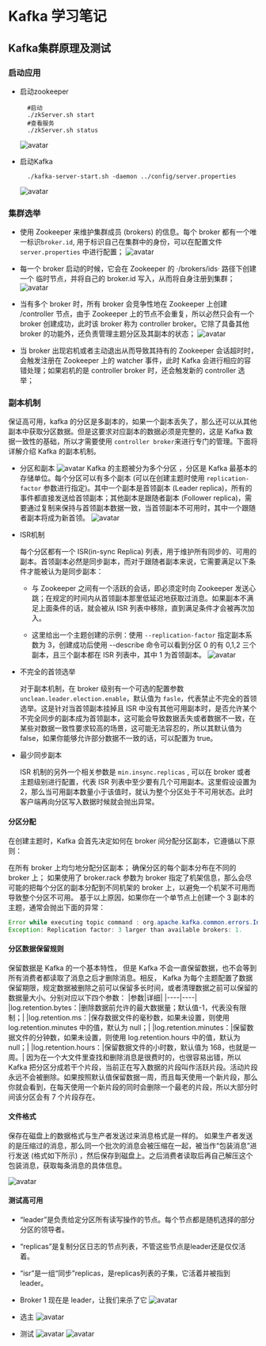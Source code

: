 # Kafka 学习笔记

## Kafka集群原理及测试

### 启动应用

* 启动zookeeper

  ```shell
    #启动
    ./zkServer.sh start
    #查看服务
    ./zkServer.sh status
  ```

  ![avatar](20201110145125.png)

* 启动Kafka
  
  ```shell
    ./kafka-server-start.sh -daemon ../config/server.properties
  ```

  ![avatar](20201110145746.png)

### 集群选举

* 使用 Zookeeper 来维护集群成员 (brokers) 的信息。每个 broker 都有一个唯一标识`broker.id`, 用于标识自己在集群中的身份，可以在配置文件 `server.properties` 中进行配置；
  ![avatar](20201110151856.png)
* 每一个 broker 启动的时候，它会在 Zookeeper 的 ·/brokers/ids· 路径下创建一个 临时节点，并将自己的 broker.id 写入，从而将自身注册到集群；
  ![avatar](20201110152218.png)

* 当有多个 broker 时，所有 broker 会竞争性地在 Zookeeper 上创建 /controller 节点，由于 Zookeeper 上的节点不会重复，所以必然只会有一个 broker 创建成功，此时该 broker 称为 controller broker。它除了具备其他 broker 的功能外，还负责管理主题分区及其副本的状态；
   ![avatar](20201110152443.png)

* 当 broker 出现宕机或者主动退出从而导致其持有的 Zookeeper 会话超时时，会触发注册在 Zookeeper 上的 watcher 事件，此时 Kafka 会进行相应的容错处理；如果宕机的是 controller broker 时，还会触发新的 controller 选举；
  
### 副本机制

保证高可用，kafka 的分区是多副本的，如果一个副本丢失了，那么还可以从其他副本中获取分区数据。但是这要求对应副本的数据必须是完整的，这是 Kafka 数据一致性的基础，所以才需要使用 `controller broker`来进行专门的管理。下面将详解介绍 Kafka 的副本机制。

* 分区和副本
  ![avatar](kafka-cluster.png)
  Kafka 的主题被分为多个分区 ，分区是 Kafka 最基本的存储单位。每个分区可以有多个副本 (可以在创建主题时使用 `replication-factor` 参数进行指定)。其中一个副本是首领副本 (Leader replica)，所有的事件都直接发送给首领副本；其他副本是跟随者副本 (Follower replica)，需要通过复制来保持与首领副本数据一致，当首领副本不可用时，其中一个跟随者副本将成为新首领。
  ![avatar](20201110153807.png)
  
* ISR机制
  
  每个分区都有一个 ISR(in-sync Replica) 列表，用于维护所有同步的、可用的副本。首领副本必然是同步副本，而对于跟随者副本来说，它需要满足以下条件才能被认为是同步副本：

  * 与 Zookeeper 之间有一个活跃的会话，即必须定时向 Zookeeper 发送心跳；在规定的时间内从首领副本那里低延迟地获取过消息。如果副本不满足上面条件的话，就会被从 ISR 列表中移除，直到满足条件才会被再次加入。

  * 这里给出一个主题创建的示例：使用 `--replication-factor` 指定副本系数为 3，创建成功后使用 --describe 命令可以看到分区 0 的有 0,1,2 三个副本，且三个副本都在 ISR 列表中，其中 1 为首领副本。
  ![avatar](20201110154014.png)

* 不完全的首领选举
  
  对于副本机制，在 broker 级别有一个可选的配置参数 `unclean.leader.election.enable`，默认值为 `fasle`，代表禁止不完全的首领选举。这是针对当首领副本挂掉且 ISR 中没有其他可用副本时，是否允许某个不完全同步的副本成为首领副本，这可能会导致数据丢失或者数据不一致，在某些对数据一致性要求较高的场景，这可能无法容忍的，所以其默认值为 false，如果你能够允许部分数据不一致的话，可以配置为 true。

* 最少同步副本

  ISR 机制的另外一个相关参数是 `min.insync.replicas` , 可以在 broker 或者主题级别进行配置，代表 ISR 列表中至少要有几个可用副本。这里假设设置为 2，那么当可用副本数量小于该值时，就认为整个分区处于不可用状态。此时客户端再向分区写入数据时候就会抛出异常。

#### 分区分配

在创建主题时，Kafka 会首先决定如何在 broker 间分配分区副本，它遵循以下原则：

在所有 broker 上均匀地分配分区副本；
确保分区的每个副本分布在不同的 broker 上；
如果使用了 broker.rack 参数为 broker 指定了机架信息，那么会尽可能的把每个分区的副本分配到不同机架的 broker 上，以避免一个机架不可用而导致整个分区不可用。
基于以上原因，如果你在一个单节点上创建一个 3 副本的主题，通常会抛出下面的异常：

```java
Error while executing topic command : org.apache.kafka.common.errors.InvalidReplicationFactor
Exception: Replication factor: 3 larger than available brokers: 1.
```

#### 分区数据保留规则

保留数据是 Kafka 的一个基本特性， 但是 Kafka 不会一直保留数据，也不会等到所有消费者都读取了消息之后才删除消息。相反， Kafka 为每个主题配置了数据保留期限，规定数据被删除之前可以保留多长时间，或者清理数据之前可以保留的数据量大小。分别对应以下四个参数：
|参数|详细|
|----|----|
|log.retention.bytes：|删除数据前允许的最大数据量；默认值-1，代表没有限制；|
|log.retention.ms：|保存数据文件的毫秒数，如果未设置，则使用 log.retention.minutes 中的值，默认为 null；|
|log.retention.minutes：|保留数据文件的分钟数，如果未设置，则使用 log.retention.hours 中的值，默认为 null；|
|log.retention.hours：|保留数据文件的小时数，默认值为 168，也就是一周。|
因为在一个大文件里查找和删除消息是很费时的，也很容易出错，所以 Kafka 把分区分成若干个片段，当前正在写入数据的片段叫作活跃片段。活动片段永远不会被删除。如果按照默认值保留数据一周，而且每天使用一个新片段，那么你就会看到，在每天使用一个新片段的同时会删除一个最老的片段，所以大部分时间该分区会有 7 个片段存在。

#### 文件格式

保存在磁盘上的数据格式与生产者发送过来消息格式是一样的。 如果生产者发送的是压缩过的消息，那么同一个批次的消息会被压缩在一起，被当作“包装消息”进行发送 (格式如下所示) ，然后保存到磁盘上。之后消费者读取后再自己解压这个包装消息，获取每条消息的具体信息。

![avatar](kafka-compress-message.png)

#### 测试高可用

* “leader”是负责给定分区所有读写操作的节点。每个节点都是随机选择的部分分区的领导者。

* “replicas”是复制分区日志的节点列表，不管这些节点是leader还是仅仅活着。

* “isr”是一组“同步”replicas，是replicas列表的子集，它活着并被指到leader。
  
* Broker 1 现在是 leader，让我们来杀了它
  ![avatar](20201110161330.png)

* 选主
 ![avatar](20201110161429.png)

* 测试
  ![avatar](20201110161914.png)
  ![avatar](20201110161924.png)
